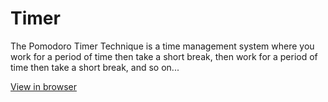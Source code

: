 # Timer

The Pomodoro Timer Technique is a time management system where you work for a period of time then take a short break, then work for a period of time then take a short break, and so on...

[View in browser](https://pnataly.github.io/timer/)

